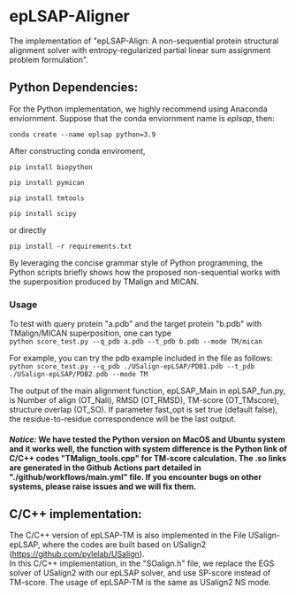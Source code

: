 # epLSAP-Aligner
The implementation of "epLSAP-Align: A non-sequential protein structural alignment solver with entropy-regularized partial linear sum assignment
problem formulation".     
            
## Python Dependencies:
For the Python implementation, we highly recommend using Anaconda enviornment. Suppose that the conda enviornment name is *eplsap*, then:

`conda create --name eplsap python=3.9`

After constructing conda enviroment, 

`pip install biopython`

`pip install pymican`

`pip install tmtools`

`pip install scipy`

or directly

`pip install -r requirements.txt`
            
By leveraging the concise grammar style of Python programming, the Python scripts briefly shows how the proposed non-sequential works with the superposition produced by TMalign and MICAN.     

### Usage 
To test with query protein "a.pdb" and the target protein "b.pdb" with TMalign/MICAN superposition, one can type   
`python score_test.py --q_pdb a.pdb --t_pdb b.pdb --mode TM/mican`

For example, you can try the pdb example included in the file as follows:
`python score_test.py --q_pdb ./USalign-epLSAP/PDB1.pdb --t_pdb ./USalign-epLSAP/PDB2.pdb --mode TM`

The output of the main alignment function, epLSAP_Main in epLSAP_fun.py, is Number of align (OT_Nali), RMSD (OT_RMSD), TM-score (OT_TMscore), structure overlap (OT_SO). If parameter fast_opt is set true (default false), the residue-to-residue correspondence will be the last output.

#### ***Notice:***   We have tested the Python version on MacOS and Ubuntu system and it works well, the function with system difference is the Python link of C/C++ codes "TMalign_tools.cpp" for TM-score calculation. The .so links are generated in the Github Actions part detailed in "./github/workflows/main.yml" file. If you encounter bugs on other systems, please raise issues and we will fix them. 

## C/C++ implementation:
The C/C++ version of epLSAP-TM is also implemented in the File USalign-epLSAP, where the codes are built based on USalign2 (https://github.com/pylelab/USalign).    
In this C/C++ implementation, in the "SOalign.h" file, we replace the EGS solver of USalign2 with our epLSAP solver, and use SP-score instead of TM-score. The usage of epLSAP-TM is the same as USalign2 NS mode.  


